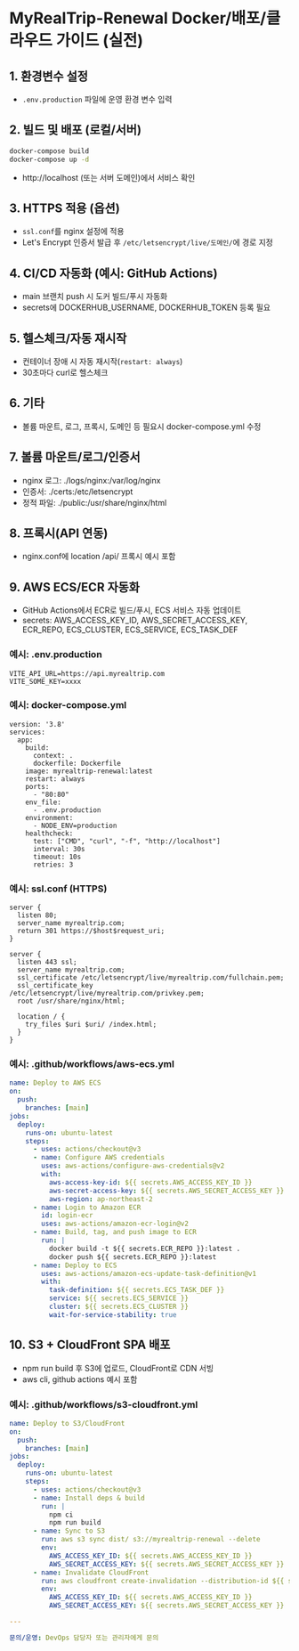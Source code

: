 # MyRealTrip-Renewal Docker/배포/클라우드 가이드 (실전)

## 1. 환경변수 설정
- `.env.production` 파일에 운영 환경 변수 입력

## 2. 빌드 및 배포 (로컬/서버)
```bash
docker-compose build
docker-compose up -d
```
- http://localhost (또는 서버 도메인)에서 서비스 확인

## 3. HTTPS 적용 (옵션)
- `ssl.conf`를 nginx 설정에 적용
- Let's Encrypt 인증서 발급 후 `/etc/letsencrypt/live/도메인/`에 경로 지정

## 4. CI/CD 자동화 (예시: GitHub Actions)
- main 브랜치 push 시 도커 빌드/푸시 자동화
- secrets에 DOCKERHUB_USERNAME, DOCKERHUB_TOKEN 등록 필요

## 5. 헬스체크/자동 재시작
- 컨테이너 장애 시 자동 재시작(`restart: always`)
- 30초마다 curl로 헬스체크

## 6. 기타
- 볼륨 마운트, 로그, 프록시, 도메인 등 필요시 docker-compose.yml 수정

## 7. 볼륨 마운트/로그/인증서
- nginx 로그: ./logs/nginx:/var/log/nginx
- 인증서: ./certs:/etc/letsencrypt
- 정적 파일: ./public:/usr/share/nginx/html

## 8. 프록시(API 연동)
- nginx.conf에 location /api/ 프록시 예시 포함

## 9. AWS ECS/ECR 자동화
- GitHub Actions에서 ECR로 빌드/푸시, ECS 서비스 자동 업데이트
- secrets: AWS_ACCESS_KEY_ID, AWS_SECRET_ACCESS_KEY, ECR_REPO, ECS_CLUSTER, ECS_SERVICE, ECS_TASK_DEF

### 예시: .env.production
```
VITE_API_URL=https://api.myrealtrip.com
VITE_SOME_KEY=xxxx
```

### 예시: docker-compose.yml
```
version: '3.8'
services:
  app:
    build:
      context: .
      dockerfile: Dockerfile
    image: myrealtrip-renewal:latest
    restart: always
    ports:
      - "80:80"
    env_file:
      - .env.production
    environment:
      - NODE_ENV=production
    healthcheck:
      test: ["CMD", "curl", "-f", "http://localhost"]
      interval: 30s
      timeout: 10s
      retries: 3
```

### 예시: ssl.conf (HTTPS)
```
server {
  listen 80;
  server_name myrealtrip.com;
  return 301 https://$host$request_uri;
}

server {
  listen 443 ssl;
  server_name myrealtrip.com;
  ssl_certificate /etc/letsencrypt/live/myrealtrip.com/fullchain.pem;
  ssl_certificate_key /etc/letsencrypt/live/myrealtrip.com/privkey.pem;
  root /usr/share/nginx/html;

  location / {
    try_files $uri $uri/ /index.html;
  }
}
```

### 예시: .github/workflows/aws-ecs.yml
```yaml
name: Deploy to AWS ECS
on:
  push:
    branches: [main]
jobs:
  deploy:
    runs-on: ubuntu-latest
    steps:
      - uses: actions/checkout@v3
      - name: Configure AWS credentials
        uses: aws-actions/configure-aws-credentials@v2
        with:
          aws-access-key-id: ${{ secrets.AWS_ACCESS_KEY_ID }}
          aws-secret-access-key: ${{ secrets.AWS_SECRET_ACCESS_KEY }}
          aws-region: ap-northeast-2
      - name: Login to Amazon ECR
        id: login-ecr
        uses: aws-actions/amazon-ecr-login@v2
      - name: Build, tag, and push image to ECR
        run: |
          docker build -t ${{ secrets.ECR_REPO }}:latest .
          docker push ${{ secrets.ECR_REPO }}:latest
      - name: Deploy to ECS
        uses: aws-actions/amazon-ecs-update-task-definition@v1
        with:
          task-definition: ${{ secrets.ECS_TASK_DEF }}
          service: ${{ secrets.ECS_SERVICE }}
          cluster: ${{ secrets.ECS_CLUSTER }}
          wait-for-service-stability: true
```

## 10. S3 + CloudFront SPA 배포
- npm run build 후 S3에 업로드, CloudFront로 CDN 서빙
- aws cli, github actions 예시 포함

### 예시: .github/workflows/s3-cloudfront.yml
```yaml
name: Deploy to S3/CloudFront
on:
  push:
    branches: [main]
jobs:
  deploy:
    runs-on: ubuntu-latest
    steps:
      - uses: actions/checkout@v3
      - name: Install deps & build
        run: |
          npm ci
          npm run build
      - name: Sync to S3
        run: aws s3 sync dist/ s3://myrealtrip-renewal --delete
        env:
          AWS_ACCESS_KEY_ID: ${{ secrets.AWS_ACCESS_KEY_ID }}
          AWS_SECRET_ACCESS_KEY: ${{ secrets.AWS_SECRET_ACCESS_KEY }}
      - name: Invalidate CloudFront
        run: aws cloudfront create-invalidation --distribution-id ${{ secrets.CLOUDFRONT_DIST_ID }} --paths '/*'
        env:
          AWS_ACCESS_KEY_ID: ${{ secrets.AWS_ACCESS_KEY_ID }}
          AWS_SECRET_ACCESS_KEY: ${{ secrets.AWS_SECRET_ACCESS_KEY }}

---

문의/운영: DevOps 담당자 또는 관리자에게 문의 